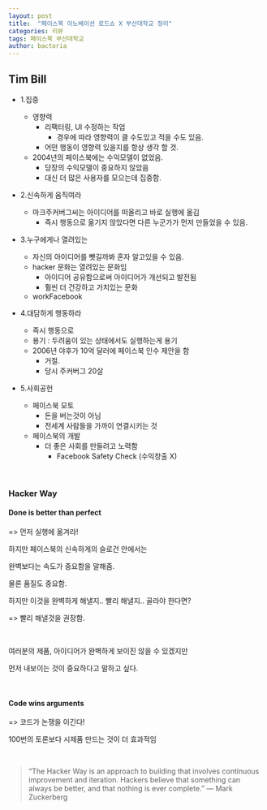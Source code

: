 ```yaml
---
layout: post
title:  "페이스북 이노베이션 로드쇼 X 부산대학교 정리"
categories: 리뷰
tags: 페이스북 부산대학교
author: bactoria
---
```


## Tim Bill

- 1.집중
    + 영향력
        + 리팩터링, UI 수정하는 작업
            * 경우에 따라 영향력이 클 수도있고 적을 수도 있음.
        + 어떤 행동이 영향력 있을지를 항상 생각 할 것.
    + 2004년의 페이스북에는 수익모델이 없었음.
        * 당장의 수익모델이 중요하지 않았음
        * 대신 더 많은 사용자를 모으는데 집중함.

- 2.신속하게 움직여라
    - 마크주커버그씨는 아이디어를 떠올리고 바로 실행에 옮김
        + 즉시 행동으로 옮기지 않았다면 다른 누군가가 먼저 만들었을 수 있음.
        
- 3.누구에게나 열려있는
    + 자신의 아이디어를 뺏길까봐 혼자 알고있을 수 있음.
    + hacker 문화는 열려있는 문화임
        + 아이디어 공유함으로써 아이디어가 개선되고 발전됨
        + 훨씬 더 건강하고 가치있는 문화
    + workFacebook

- 4.대담하게 행동하라
    + 즉시 행동으로
    + 용기 : 두려움이 있는 상태에서도 실행하는게 용기
    + 2006년 야후가 10억 달러에 페이스북 인수 제안을 함
        * 거절.
        * 당시 주커버그 20살

- 5.사회공헌
    + 페이스북 모토
        * 돈을 버는것이 아님
        * 전세계 사람들을 가까이 연결시키는 것
    + 페이스북의 개발
        * 더 좋은 사회를 만들려고 노력함
            - Facebook Safety Check (수익창출 X)

&nbsp;

### Hacker Way

#### Done is better than perfect

=> 먼저 실행에 옮겨라!

하지만 페이스북의 신속하게의 슬로건 안에서는 

완벽보다는 속도가 중요함을 말해줌.

물론 품질도 중요함. 

하지만 이것을 완벽하게 해낼지.. 빨리 해낼지.. 골라야 한다면?

=> 빨리 해낼것을 권장함.

&nbsp;

여러분의 제품, 아이디어가 완벽하게 보이진 않을 수 있겠지만

먼저 내보이는 것이 중요하다고 말하고 싶다.

&nbsp;
&nbsp;

#### Code wins arguments

=> 코드가 논쟁을 이긴다!

100번의 토론보다 시제품 만드는 것이 더 효과적임

&nbsp;

>“The Hacker Way is an approach to building that involves continuous improvement and iteration. Hackers believe that something can always be better, and that nothing is ever complete.”
— Mark Zuckerberg